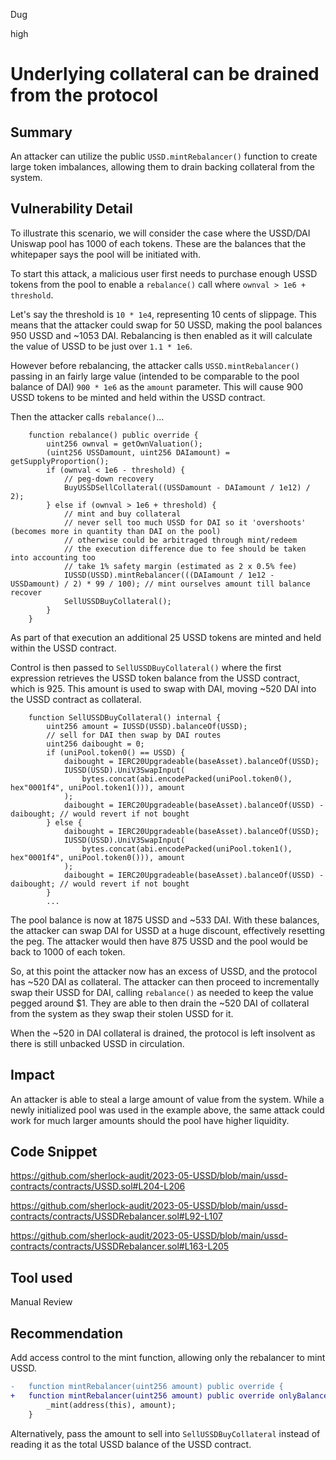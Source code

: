 Dug

high

# Underlying collateral can be drained from the protocol

## Summary

An attacker can utilize the public `USSD.mintRebalancer()` function to create large token imbalances, allowing them to drain backing collateral from the system.

## Vulnerability Detail

To illustrate this scenario, we will consider the case where the USSD/DAI Uniswap pool has 1000 of each tokens. These are the balances that the whitepaper says the pool will be initiated with.

To start this attack, a malicious user first needs to purchase enough USSD tokens from the pool to enable a `rebalance()` call where `ownval > 1e6 + threshold`. 

Let's say the threshold is `10 * 1e4`, representing 10 cents of slippage. This means that the attacker could swap for 50 USSD, making the pool balances 950 USSD and ~1053 DAI. Rebalancing is then enabled as it will calculate the value of USSD to be just over `1.1 * 1e6`.

However before rebalancing, the attacker calls `USSD.mintRebalancer()` passing in an fairly large value (intended to be comparable to the pool balance of DAI) `900 * 1e6` as the `amount` parameter. This will cause 900 USSD tokens to be minted and held within the USSD contract.

Then the attacker calls `rebalance()`...

```solidity
    function rebalance() public override {
        uint256 ownval = getOwnValuation();
        (uint256 USSDamount, uint256 DAIamount) = getSupplyProportion();
        if (ownval < 1e6 - threshold) {
            // peg-down recovery
            BuyUSSDSellCollateral((USSDamount - DAIamount / 1e12) / 2);
        } else if (ownval > 1e6 + threshold) {
            // mint and buy collateral
            // never sell too much USSD for DAI so it 'overshoots' (becomes more in quantity than DAI on the pool)
            // otherwise could be arbitraged through mint/redeem
            // the execution difference due to fee should be taken into accounting too
            // take 1% safety margin (estimated as 2 x 0.5% fee)
            IUSSD(USSD).mintRebalancer(((DAIamount / 1e12 - USSDamount) / 2) * 99 / 100); // mint ourselves amount till balance recover
            SellUSSDBuyCollateral();
        }
    }
```

As part of that execution an additional 25 USSD tokens are minted and held within the USSD contract. 

Control is then passed to `SellUSSDBuyCollateral()` where the first expression retrieves the USSD token balance from the USSD contract, which is 925. This amount is used to swap with DAI, moving ~520 DAI into the USSD contract as collateral.

```solidity
    function SellUSSDBuyCollateral() internal {
        uint256 amount = IUSSD(USSD).balanceOf(USSD);
        // sell for DAI then swap by DAI routes
        uint256 daibought = 0;
        if (uniPool.token0() == USSD) {
            daibought = IERC20Upgradeable(baseAsset).balanceOf(USSD);
            IUSSD(USSD).UniV3SwapInput(
                bytes.concat(abi.encodePacked(uniPool.token0(), hex"0001f4", uniPool.token1())), amount
            );
            daibought = IERC20Upgradeable(baseAsset).balanceOf(USSD) - daibought; // would revert if not bought
        } else {
            daibought = IERC20Upgradeable(baseAsset).balanceOf(USSD);
            IUSSD(USSD).UniV3SwapInput(
                bytes.concat(abi.encodePacked(uniPool.token1(), hex"0001f4", uniPool.token0())), amount
            );
            daibought = IERC20Upgradeable(baseAsset).balanceOf(USSD) - daibought; // would revert if not bought
        }
        ...

```     

The pool balance is now at 1875 USSD and ~533 DAI. With these balances, the attacker can swap DAI for USSD at a huge discount, effectively resetting the peg. The attacker would then have 875 USSD and the pool would be back to 1000 of each token.

So, at this point the attacker now has an excess of USSD, and the protocol has ~520 DAI as collateral. The attacker can then proceed to incrementally swap their USSD for DAI, calling `rebalance()` as needed to keep the value pegged around $1. They are able to then drain the ~520 DAI of collateral from the system as they swap their stolen USSD for it.

When the ~520 in DAI collateral is drained, the protocol is left insolvent as there is still unbacked USSD in circulation.

## Impact

An attacker is able to steal a large amount of value from the system. While a newly initialized pool was used in the example above, the same attack could work for much larger amounts should the pool have higher liquidity.

## Code Snippet

https://github.com/sherlock-audit/2023-05-USSD/blob/main/ussd-contracts/contracts/USSD.sol#L204-L206

https://github.com/sherlock-audit/2023-05-USSD/blob/main/ussd-contracts/contracts/USSDRebalancer.sol#L92-L107

https://github.com/sherlock-audit/2023-05-USSD/blob/main/ussd-contracts/contracts/USSDRebalancer.sol#L163-L205

## Tool used

Manual Review

## Recommendation

Add access control to the mint function, allowing only the rebalancer to mint USSD.

```diff
-   function mintRebalancer(uint256 amount) public override {
+   function mintRebalancer(uint256 amount) public override onlyBalancer {
        _mint(address(this), amount);
    }
```

Alternatively, pass the amount to sell into `SellUSSDBuyCollateral` instead of reading it as the total USSD balance of the USSD contract.